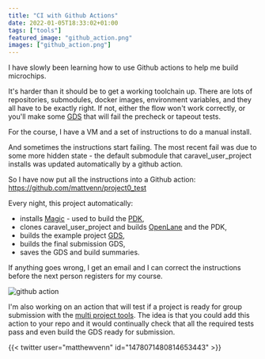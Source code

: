 ```yaml
---
title: "CI with Github Actions"
date: 2022-01-05T18:33:02+01:00
tags: ["tools"]
featured_image: "github_action.png"
images: ["github_action.png"]
---
```


I have slowly been learning how to use Github actions to help me build microchips.

It's harder than it should be to get a working toolchain up. There are lots of repositories,
submodules, docker images, environment variables, and they all have to be exactly right. 
If not, either the flow won't work correctly, or you'll make some [GDS](/terminology/gds) that will fail
the precheck or tapeout tests.

For the course, I have a VM and a set of instructions to do a manual install.

And sometimes the instructions start failing. The most recent fail was due to some more hidden state - the default submodule that caravel_user_project installs was updated automatically by a github action.

So I have now put all the instructions into a Github action: https://github.com/mattvenn/project0_test

Every night, this project automatically:

* installs [Magic](/terminology/magic) - used to build the [PDK](/terminology/pdk),
* clones caravel_user_project and builds [OpenLane](/terminology/openlane) and the PDK,
* builds the example project [GDS](/terminology/gds),
* builds the final submission GDS,
* saves the GDS and build summaries.

If anything goes wrong, I get an email and I can correct the instructions before the next person registers for my course.

![github action](/github_action.png)

I'm also working on an action that will test if a project is ready for group submission with the [multi project tools](https://github.com/mattvenn/multi_project_tools). 
The idea is that you could add this action to your repo and it would continually check that all the required tests pass and even build the GDS ready for submission.

{{< twitter user="matthewvenn" id="1478071480814653443" >}}
